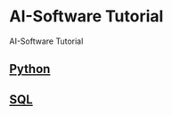 # AI-Software Tutorial

AI-Software Tutorial

## [Python](https://github.com/omeatai/src-AI-Software/tree/main/src-python-django)

## [SQL](https://github.com/omeatai/src-AI-Software/tree/main/src-sql)
